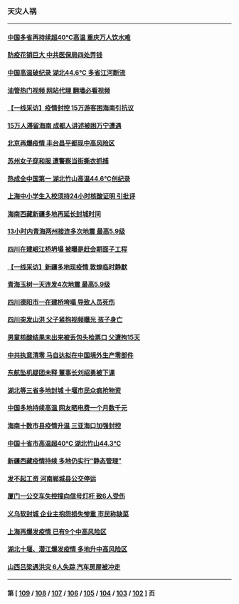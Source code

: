 ### 天灾人祸
---
#### [中国多省再持续超40℃高温 重庆万人饮水难](../../pages/ncid280/n13803329.md?08161645) 
#### [防疫花销巨大 中共医保局四处弄钱](../../pages/ncid280/n13803275.md?08161645) 
#### [中国高温破纪录 湖北44.6℃ 多省江河断流](../../pages/ncid280/n13803212.md?08161645) 
#### [油管热门视频 网站代理 翻墙必看视频](http://209.222.30.114:81/youtube.html?08161645)
#### [【一线采访】疫情封控 15万游客困海南引抗议](../../pages/ncid280/n13802950.md?08161645) 
#### [15万人滞留海南 成都人讲述被困万宁遭遇](../../pages/ncid280/n13802777.md?08161645) 
#### [北京再爆疫情 丰台昌平都现中高风险区](../../pages/ncid280/n13802921.md?08161645) 
#### [苏州女子穿和服 遭警察当街撕衣抓捕](../../pages/ncid280/n13802941.md?08161645) 
#### [热成全中国第一 湖北竹山高温44.6℃创纪录](../../pages/ncid280/n13802863.md?08161645) 
#### [上海中小学生入校须持24小时核酸证明 引批评](../../pages/ncid280/n13802739.md?08161645) 
#### [海南西藏新疆多地再延长封城时间](../../pages/ncid280/n13802667.md?08161645) 
#### [13小时内青海两州接连多次地震 最高5.9级](../../pages/ncid280/n13802662.md?08161645) 
#### [四川在建岷江桥坍塌 被曝是赶会期面子工程](../../pages/ncid280/n13802501.md?08161645) 
#### [【一线采访】新疆多地现疫情 敦煌临时静默](../../pages/ncid280/n13802256.md?08161645) 
#### [青海玉树一天连发4次地震 最高5.9级](../../pages/ncid280/n13802339.md?08161645) 
#### [四川德阳市一在建桥垮塌 导致人员死伤](../../pages/ncid280/n13802325.md?08161645) 
#### [四川突发山洪 父子紧抱视频曝光 孩子身亡](../../pages/ncid280/n13802145.md?08161645) 
#### [男童核酸结果未出来被丢包头检票口 父遭拘15天](../../pages/ncid280/n13802098.md?08161645) 
#### [中共执意清零 马自达拟在中国境外生产零部件](../../pages/ncid280/n13801960.md?08161645) 
#### [东航坠机疑团未释 董事长刘绍勇被下课](../../pages/ncid280/n13801768.md?08161645) 
#### [湖北等三省多地封城 十堰市民众疯抢物资](../../pages/ncid280/n13801734.md?08161645) 
#### [中国多地持续高温 网友晒电费一个月数千元](../../pages/ncid280/n13801760.md?08161645) 
#### [海南十数市县疫情升温 三亚海口加强封控](../../pages/ncid280/n13801700.md?08161645) 
#### [中国十省市高温超40℃ 湖北竹山44.3℃](../../pages/ncid280/n13801536.md?08161645) 
#### [新疆西藏疫情持续 多地仍实行“静态管理”](../../pages/ncid280/n13801663.md?08161645) 
#### [发不起工资 河南郸城县公交停运](../../pages/ncid280/n13801528.md?08161645) 
#### [厦门一公交车失控撞向信号灯杆 致6人受伤](../../pages/ncid280/n13800863.md?08161645) 
#### [义乌软封城 企业主抱怨损失惨重 市民称缺菜](../../pages/ncid280/n13800916.md?08161645) 
#### [上海再爆发疫情 已有9个中高风险区](../../pages/ncid280/n13800834.md?08161645) 
#### [湖北十堰、潜江爆发疫情 多地升中高风险区](../../pages/ncid280/n13800790.md?08161645) 
#### [山西吕梁遇洪灾 6人失踪 汽车房屋被冲走](../../pages/ncid280/n13800703.md?08161645) 

---
#### 第 [ [109](./109.md?08161645) / [108](./108.md?08161645) / [107](./107.md?08161645) / [106](./106.md?08161645) / [105](./105.md?08161645) / [104](./104.md?08161645) / [103](./103.md?08161645) / [102](./102.md?08161645) ] 页
